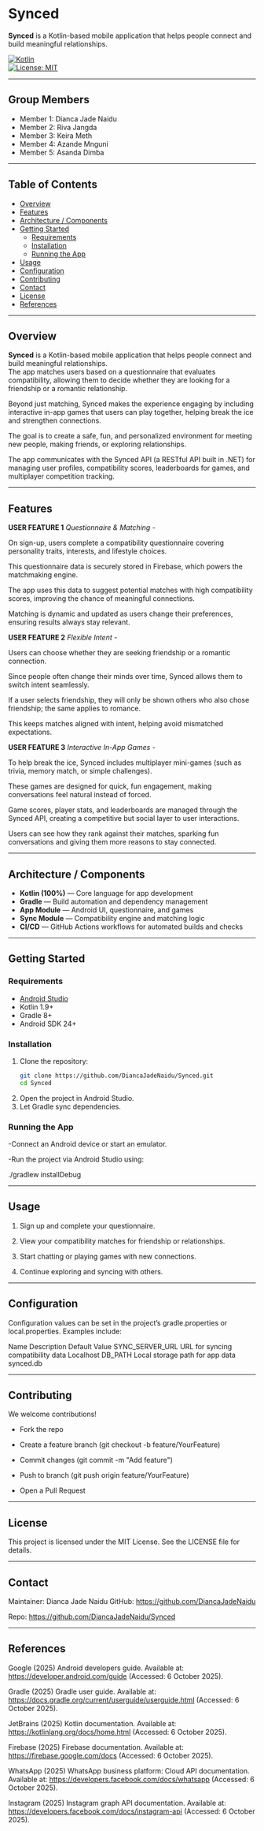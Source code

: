 # Synced

**Synced** is a Kotlin-based mobile application that helps people connect and build meaningful relationships.  

[![Kotlin](https://img.shields.io/badge/Kotlin-1.9-blue)](https://kotlinlang.org/)  
[![License: MIT](https://img.shields.io/badge/License-MIT-green)](LICENSE)  

---

## Group Members  

- Member 1: Dianca Jade Naidu  
- Member 2: Riva Jangda  
- Member 3: Keira Meth  
- Member 4: Azande Mnguni  
- Member 5: Asanda Dimba  

---

## Table of Contents

- [Overview](#overview)  
- [Features](#features)  
- [Architecture / Components](#architecture--components)  
- [Getting Started](#getting-started)  
  - [Requirements](#requirements)  
  - [Installation](#installation)  
  - [Running the App](#running-the-app)  
- [Usage](#usage)  
- [Configuration](#configuration)  
- [Contributing](#contributing)
- [Contact](#contact) 
- [License](#license)  
- [References](#references)  

---

## Overview  

**Synced** is a Kotlin-based mobile application that helps people connect and build meaningful relationships.  
The app matches users based on a questionnaire that evaluates compatibility, allowing them to decide whether they are looking for a friendship or a romantic relationship.  

Beyond just matching, Synced makes the experience engaging by including interactive in-app games that users can play together, helping break the ice and strengthen connections.

The goal is to create a safe, fun, and personalized environment for meeting new people, making friends, or exploring relationships.

The app communicates with the Synced API (a RESTful API built in .NET) for managing user profiles, compatibility scores, leaderboards for games, and multiplayer competition tracking.

---

## Features  

**USER FEATURE 1**
*Questionnaire & Matching* -

On sign-up, users complete a compatibility questionnaire covering personality traits, interests, and lifestyle choices.

This questionnaire data is securely stored in Firebase, which powers the matchmaking engine.

The app uses this data to suggest potential matches with high compatibility scores, improving the chance of meaningful connections.

Matching is dynamic and updated as users change their preferences, ensuring results always stay relevant.

**USER FEATURE 2**
*Flexible Intent* - 

Users can choose whether they are seeking friendship or a romantic connection.

Since people often change their minds over time, Synced allows them to switch intent seamlessly.

If a user selects friendship, they will only be shown others who also chose friendship; the same applies to romance.

This keeps matches aligned with intent, helping avoid mismatched expectations.

**USER FEATURE 3**
*Interactive In-App Games* - 

To help break the ice, Synced includes multiplayer mini-games (such as trivia, memory match, or simple challenges).

These games are designed for quick, fun engagement, making conversations feel natural instead of forced.

Game scores, player stats, and leaderboards are managed through the Synced API, creating a competitive but social layer to user interactions.

Users can see how they rank against their matches, sparking fun conversations and giving them more reasons to stay connected.

---

## Architecture / Components  

- **Kotlin (100%)** — Core language for app development  
- **Gradle** — Build automation and dependency management  
- **App Module** — Android UI, questionnaire, and games  
- **Sync Module** — Compatibility engine and matching logic  
- **CI/CD** — GitHub Actions workflows for automated builds and checks  

---

## Getting Started  

### Requirements  

- [Android Studio](https://developer.android.com/studio)  
- Kotlin 1.9+  
- Gradle 8+  
- Android SDK 24+  

### Installation  

1. Clone the repository:  
   ```bash
   git clone https://github.com/DiancaJadeNaidu/Synced.git
   cd Synced
2. Open the project in Android Studio.
3. Let Gradle sync dependencies.

### Running the App

-Connect an Android device or start an emulator.

-Run the project via Android Studio using:

./gradlew installDebug

---

## Usage

1. Sign up and complete your questionnaire.

2. View your compatibility matches for friendship or relationships.

3. Start chatting or playing games with new connections.

4. Continue exploring and syncing with others.

---

## Configuration

Configuration values can be set in the project’s gradle.properties or local.properties. Examples include:

Name	Description	Default Value
SYNC_SERVER_URL	URL for syncing compatibility data	Localhost
DB_PATH	Local storage path for app data	synced.db

---

## Contributing

We welcome contributions!

- Fork the repo

- Create a feature branch (git checkout -b feature/YourFeature)

- Commit changes (git commit -m "Add feature")

- Push to branch (git push origin feature/YourFeature)

- Open a Pull Request

---

## License

This project is licensed under the MIT License. See the LICENSE
 file for details.

---
## Contact

Maintainer: Dianca Jade Naidu
GitHub: https://github.com/DiancaJadeNaidu

Repo: https://github.com/DiancaJadeNaidu/Synced

---

## References

Google (2025) Android developers guide. Available at: https://developer.android.com/guide
 (Accessed: 6 October 2025).

Gradle (2025) Gradle user guide. Available at: https://docs.gradle.org/current/userguide/userguide.html
 (Accessed: 6 October 2025).

JetBrains (2025) Kotlin documentation. Available at: https://kotlinlang.org/docs/home.html
 (Accessed: 6 October 2025).

Firebase (2025) Firebase documentation. Available at: https://firebase.google.com/docs
 (Accessed: 6 October 2025).

WhatsApp (2025) WhatsApp business platform: Cloud API documentation. Available at: https://developers.facebook.com/docs/whatsapp
 (Accessed: 6 October 2025).

Instagram (2025) Instagram graph API documentation. Available at: https://developers.facebook.com/docs/instagram-api
 (Accessed: 6 October 2025).





